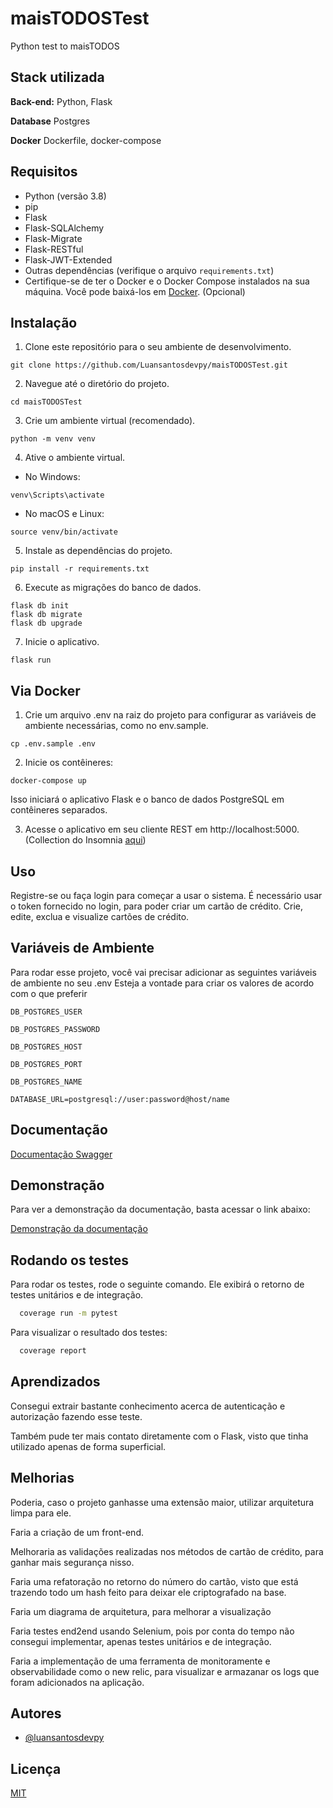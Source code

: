 # maisTODOSTest
Python test to maisTODOS


## Stack utilizada

**Back-end:** Python, Flask

**Database** Postgres

**Docker** Dockerfile, docker-compose

## Requisitos

- Python (versão 3.8)
- pip
- Flask
- Flask-SQLAlchemy
- Flask-Migrate
- Flask-RESTful
- Flask-JWT-Extended
- Outras dependências (verifique o arquivo `requirements.txt`)
- Certifique-se de ter o Docker e o Docker Compose instalados na sua máquina. Você pode baixá-los em [Docker](https://www.docker.com/get-started). (Opcional)

## Instalação

1. Clone este repositório para o seu ambiente de desenvolvimento.

```shell
git clone https://github.com/Luansantosdevpy/maisTODOSTest.git
```

2. Navegue até o diretório do projeto.
```shell
cd maisTODOSTest
```

3. Crie um ambiente virtual (recomendado).
```shell
python -m venv venv
```

4. Ative o ambiente virtual.

  - No Windows:
```shell
venv\Scripts\activate
```


  - No macOS e Linux:
```shell
source venv/bin/activate
```

5. Instale as dependências do projeto.
```shell
pip install -r requirements.txt
```

6. Execute as migrações do banco de dados.
```shell
flask db init
flask db migrate
flask db upgrade
```

7. Inicie o aplicativo.
```shell
flask run
```

## Via Docker

1. Crie um arquivo .env na raiz do projeto para configurar as variáveis de ambiente necessárias, como no env.sample.
```shell
cp .env.sample .env
```

2. Inicie os contêineres:
```shell
docker-compose up
```
Isso iniciará o aplicativo Flask e o banco de dados PostgreSQL em contêineres separados.

3. Acesse o aplicativo em seu cliente REST em http://localhost:5000. (Collection do Insomnia [aqui](/collection/todos.json))

## Uso
Registre-se ou faça login para começar a usar o sistema.
É necessário usar o token fornecido no login, para poder criar um cartão de crédito.
Crie, edite, exclua e visualize cartões de crédito.



## Variáveis de Ambiente

Para rodar esse projeto, você vai precisar adicionar as seguintes variáveis de ambiente no seu .env
Esteja a vontade para criar os valores de acordo com o que preferir

`DB_POSTGRES_USER`

`DB_POSTGRES_PASSWORD`

`DB_POSTGRES_HOST`

`DB_POSTGRES_PORT`

`DB_POSTGRES_NAME`

`DATABASE_URL=postgresql://user:password@host/name`
## Documentação

[Documentação Swagger](http://localhost:5000/api/docs)


## Demonstração
Para ver a demonstração da documentação, basta acessar o link abaixo:

[Demonstração da documentação](https://www.youtube.com/watch?v=4U_yC0YXfks)


## Rodando os testes

Para rodar os testes, rode o seguinte comando. Ele exibirá o retorno de testes unitários e de integração.

```bash
  coverage run -m pytest
```
Para visualizar o resultado dos testes:

```bash
  coverage report
```


## Aprendizados

Consegui extrair bastante conhecimento acerca de autenticação e autorização fazendo esse teste.

Também pude ter mais contato diretamente com o Flask, visto que tinha utilizado apenas de forma superficial.


## Melhorias

Poderia, caso o projeto ganhasse uma extensão maior, utilizar arquitetura limpa para ele.

Faria a criação de um front-end.

Melhoraria as validações realizadas nos métodos de cartão de crédito, para ganhar mais segurança nisso.

Faria uma refatoração no retorno do número do cartão, visto que está trazendo todo um hash feito para deixar ele criptografado na base.

Faria um diagrama de arquitetura, para melhorar a visualização

Faria testes end2end usando Selenium, pois por conta do tempo não consegui implementar, apenas testes unitários e de integração.

Faria a implementação de uma ferramenta de monitoramente e observabilidade como o new relic, para visualizar e armazanar os logs que foram adicionados na aplicação.


## Autores

- [@luansantosdevpy](https://www.github.com/luansantosdevpy)


## Licença

[MIT](https://choosealicense.com/licenses/mit/)

